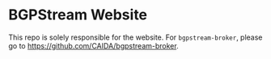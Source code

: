 # BGPStream Website

This repo is solely responsible for the website. For `bgpstream-broker`, please go to https://github.com/CAIDA/bgpstream-broker.
